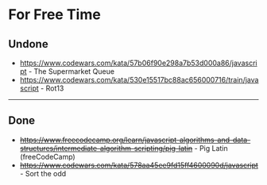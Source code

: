 # For Free Time

## Undone

- https://www.codewars.com/kata/57b06f90e298a7b53d000a86/javascript - The Supermarket Queue
- https://www.codewars.com/kata/530e15517bc88ac656000716/train/javascript - Rot13

---

## Done

- ~~https://www.freecodecamp.org/learn/javascript-algorithms-and-data-structures/intermediate-algorithm-scripting/pig-latin~~ - Pig Latin (freeCodeCamp)
- ~~https://www.codewars.com/kata/578aa45ee9fd15ff4600090d/javascript~~ - Sort the odd
